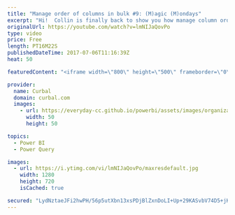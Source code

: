 ```yaml
---
title: "Manage order of columns in bulk #9: (M)agic (M)ondays"
excerpt: "Hi!  Collin is finally back to show you how manage column orders in bulk using excel. The same can be done in Power BI of course.  Link to power bi file: http://gofile.me/2kEOD/VJsKCxreP  Any comments or questions, let us know in the comments box!   Looking for a download file? Go to our Download Center:"
originalUrl: https://youtube.com/watch?v=lmNIJaQovPo
type: video
price: Free
length: PT16M22S
publishedDateTime: 2017-07-06T11:16:39Z
heat: 50

featuredContent: "<iframe width=\"800\" height=\"500\" frameborder=\"0\" src=\"https://www.youtube.com/embed/lmNIJaQovPo\" allow=\"accelerometer; autoplay; encrypted-media; gyroscope; picture-in-picture\" allowfullscreen></iframe>"

provider:
  name: Curbal
  domain: curbal.com
  images:
    - url: https://everyday-cc.github.io/powerbi/assets/images/organizations/curbal.com-50x50.jpg
      width: 50
      height: 50

topics:
  - Power BI
  - Power Query

images:
  - url: https://i.ytimg.com/vi/lmNIJaQovPo/maxresdefault.jpg
    width: 1280
    height: 720
    isCached: true

secured: "LydNztaeJFi2hwPH/56p5utXbn13xsPDjBlZxnDoLI+Up+29KASvbV74D5+jKZNSZ95g6lTcAuKlRZB2E6LGuc5xAFKvPnpdeBnVwXlZaCvVMJiAifXmKatTspidjSLkp1tOFM8/u6dzQmz6mYQ3ik1ceAQaJVufRkuxEvNcOO8Q9xwLSs0pyyhu5qYGziiB2dnU/FOZQl7Wa1KQ+p95zlc5XpLFamIzCDuODMBDrEi5w3NnIvCY3EfUNS+Nj9VHTBCw6qS742rv2KivVhCFgsptT1SNiemHee8QG4Us9OaKTr7CTenvP9uNkjft7yFe5gcZhDaVxGqm+M0rRWMmJExl5zteJcVvBzhBnwucsyrAZwicMzddM9czbS23EYt157hGQt2cO7jg/3HklK2Jjce0R+kcAdJju2TGPMpr1J0=;NgX7IOnhlP9/wLcRoWdoKQ=="
---
```


